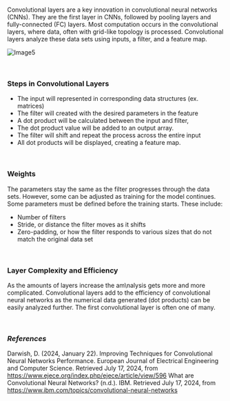 <br>

Convolutional layers are a key innovation in convolutional neural networks (CNNs). They are the first layer in CNNs, followed by pooling layers and fully-connected (FC) layers. Most computation occurs in the convolutional layers, where data, often with grid-like topology is processed. Convolutional layers analyze these data sets using inputs, a filter, and a feature map.

![Image5](/static/articleimages/image5)

<br>

### Steps in Convolutional Layers
* The input will represented in corresponding data structures (ex. matrices) 
* The filter will created with the desired parameters in the feature
* A dot product will be calculated between the input and filter,
* The dot product value will be added to an output array. 
* The filter will shift and repeat the process across the entire input
* All dot products will be displayed, creating a feature map. 

<br>

### Weights

The parameters stay the same as the filter progresses through the data sets. However, some can be adjusted as training for the model continues. Some parameters must be defined before the training starts. These include: 
* Number of filters 
* Stride, or distance the filter moves as it shifts
* Zero-padding, or how the filter responds to various sizes that do not match the original data set

<br>

### Layer Complexity and Efficiency
As the amounts of layers increase the am\nalysis gets more and more complicated. Convolutional layers add to the efficiency of convolutional neural networks as the numerical data generated (dot products) can be easily analyzed further. The first convolutional layer is often one of many. 

<br>

### *References*
Darwish, D. (2024, January 22). Improving Techniques for Convolutional Neural Networks Performance. European Journal of Electrical Engineering and Computer Science. Retrieved July 17, 2024, from https://www.ejece.org/index.php/ejece/article/view/596
What are Convolutional Neural Networks? (n.d.). IBM. Retrieved July 17, 2024, from https://www.ibm.com/topics/convolutional-neural-networks





